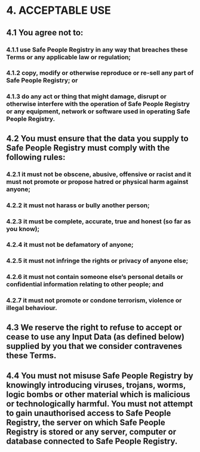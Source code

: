 # 4. ACCEPTABLE USE

## 4.1 You agree not to:

### 4.1.1 use Safe People Registry in any way that breaches these Terms or any applicable law or regulation;

### 4.1.2 copy, modify or otherwise reproduce or re-sell any part of Safe People Registry; or

### 4.1.3 do any act or thing that might damage, disrupt or otherwise interfere with the operation of Safe People Registry or any equipment, network or software used in operating Safe People Registry.

## 4.2 You must ensure that the data you supply to Safe People Registry must comply with the following rules:

### 4.2.1 it must not be obscene, abusive, offensive or racist and it must not promote or propose hatred or physical harm against anyone;

### 4.2.2 it must not harass or bully another person;

### 4.2.3 it must be complete, accurate, true and honest (so far as you know);

### 4.2.4 it must not be defamatory of anyone;

### 4.2.5 it must not infringe the rights or privacy of anyone else;

### 4.2.6 it must not contain someone else’s personal details or confidential information relating to other people; and

### 4.2.7 it must not promote or condone terrorism, violence or illegal behaviour.

## 4.3 We reserve the right to refuse to accept or cease to use any Input Data (as defined below) supplied by you that we consider contravenes these Terms.

## 4.4 You must not misuse Safe People Registry by knowingly introducing viruses, trojans, worms, logic bombs or other material which is malicious or technologically harmful. You must not attempt to gain unauthorised access to Safe People Registry, the server on which Safe People Registry is stored or any server, computer or database connected to Safe People Registry.
